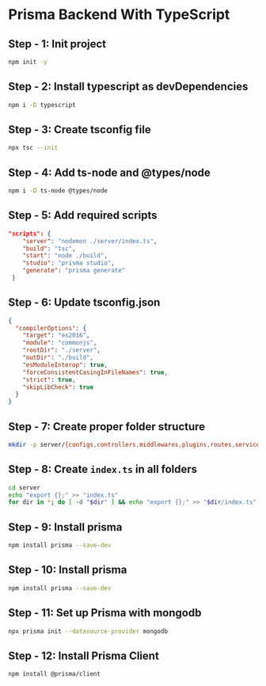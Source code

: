 # Prisma Backend With TypeScript

## Step - 1: Init project

```sh
npm init -y
```

## Step - 2: Install typescript as devDependencies

```sh
npm i -D typescript
```

## Step - 3: Create tsconfig file

```sh
npx tsc --init
```

## Step - 4: Add ts-node and @types/node

```sh
npm i -D ts-node @types/node
```

## Step - 5: Add required scripts

```json
"scripts": {
    "server": "nodemon ./server/index.ts",
    "build": "tsc",
    "start": "node ./build",
    "studio": "prisma studio",
    "generate": "prisma generate"
 }
```

## Step - 6: Update tsconfig.json

```json
{
  "compilerOptions": {
    "target": "es2016",
    "module": "commonjs",
    "rootDir": "./server",
    "outDir": "./build",
    "esModuleInterop": true,
    "forceConsistentCasingInFileNames": true,
    "strict": true,
    "skipLibCheck": true
  }
}
```

## Step - 7: Create proper folder structure

```sh
mkdir -p server/{configs,controllers,middlewares,plugins,routes,services,types,validations}
```

## Step - 8: Create `index.ts` in all folders

```sh
cd server
echo "export {};" >> "index.ts"
for dir in *; do [ -d "$dir" ] && echo "export {};" >> "$dir/index.ts" ; done
```

## Step - 9: Install prisma

```sh
npm install prisma --save-dev
```

## Step - 10: Install prisma

```sh
npm install prisma --save-dev
```

## Step - 11: Set up Prisma with mongodb

```sh
npx prisma init --datasource-provider mongodb
```

## Step - 12: Install Prisma Client

```sh
npm install @prisma/client
```
